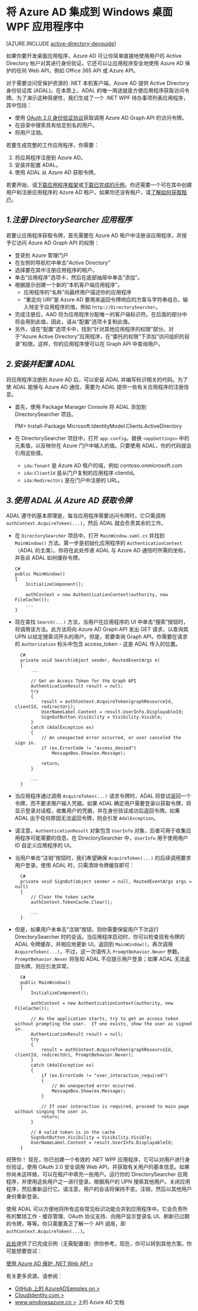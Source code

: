 <properties
	pageTitle="Azure AD .NET 入门 | Microsoft Azure"
	description="如何生成一个与 Azure AD 集成以方便登录，并使用 OAuth 调用 Azure AD 保护 API 的 .NET Windows 桌面应用程序。"
	services="active-directory"
	documentationCenter=".net"
	authors="dstrockis"
	manager="mbaldwin"
	editor=""/>

<tags
	ms.service="active-directory"
	ms.date="04/28/2015"
	wacn.date="06/16/2015"/>


# 将 Azure AD 集成到 Windows 桌面 WPF 应用程序中

[AZURE.INCLUDE [active-directory-devguide](../includes/active-directory-devguide.md)]

如果你要开发桌面应用程序，Azure AD 可让你简单直接地使用用户的 Active Directory 帐户对其进行身份验证。它还可以让应用程序安全地使用 Azure AD 保护的任何 Web API，例如 Office 365 API 或 Azure API。

对于需要访问受保护资源的 .NET 本机客户端，Azure AD 提供 Active Directory 身份验证库 (ADAL)。在本质上，ADAL 的唯一用途就是方便应用程序获取访问令牌。为了演示这种简便性，我们生成了一个 .NET WPF 待办事项列表应用程序，其中包括：

-	使用 [OAuth 2.0 身份验证协议](https://msdn.microsoft.com/library/azure/dn645545.aspx)获取调用 Azure AD Graph API 的访问令牌。
-	在目录中搜索具有给定别名的用户。
-	将用户注销。

若要生成完整的工作应用程序，你需要：

2. 将应用程序注册到 Azure AD。
3. 安装并配置 ADAL。
5. 使用 ADAL 从 Azure AD 获取令牌。

若要开始，请[下载应用程序框架](https://github.com/AzureADQuickStarts/NativeClient-DotNet/archive/skeleton.zip)或[下载已完成的示例](https://github.com/AzureADQuickStarts/NativeClient-DotNet/archive/complete.zip)。你还需要一个可在其中创建用户和注册应用程序的 Azure AD 租户。如果你还没有租户，请[了解如何获取租户](active-directory-howto-tenant)。

## *1.注册 DirectorySearcher 应用程序*
若要让应用程序获取令牌，首先需要在 Azure AD 租户中注册该应用程序，并授予它访问 Azure AD Graph API 的权限：

-	登录到 Azure 管理门户
-	在左侧的导航栏中单击“Active Directory”
-	选择要在其中注册应用程序的租户。
-	单击“应用程序”选项卡，然后在底部抽屉中单击“添加”。
-	根据提示创建一个新的“本机客户端应用程序”。
    -	应用程序的“名称”向最终用户描述你的应用程序
    -	“重定向 URI”是 Azure AD 要用来返回令牌响应的方案与字符串组合。输入特定于应用程序的值，例如 `http://DirectorySearcher`。
-	完成注册后，AAD 将为应用程序分配唯一的客户端标识符。在后面的部分中将会用到此值，因此，请从“配置”选项卡复制此值。
- 另外，请在“配置”选项卡中，找到“针对其他应用程序的权限”部分。对于“Azure Active Directory”应用程序，在“委托的权限”下添加“访问组织的目录”权限。这样，你的应用程序便可以在 Graph API 中查询用户。

## *2.安装并配置 ADAL*
将应用程序注册到 Azure AD 后，可以安装 ADAL 并编写标识相关的代码。为了使 ADAL 能够与 Azure AD 通信，需要为 ADAL 提供一些有关应用程序的注册信息。
-	首先，使用 Package Manager Console 将 ADAL 添加到 DirectorySearcher 项目。


	PM> Install-Package Microsoft.IdentityModel.Clients.ActiveDirectory


-	在 DirectorySearcher 项目中，打开 `app.config`。替换 `<appSettings>` 中的元素值，以反映你在 Azure 门户中输入的值。只要使用 ADAL，你的代码就会引用这些值。
    -	`ida:Tenant` 是 Azure AD 租户的域，例如 contoso.onmicrosoft.com
    -	`ida:ClientId` 是从门户复制的应用程序 clientId。
    -	 `ida:RedirectUri` 是在门户中注册的 URL。

## *3.使用 ADAL 从 Azure AD 获取令牌*
ADAL 遵守的基本原理是，每当应用程序需要访问令牌时，它只需调用 `authContext.AcquireToken(...)`，然后 ADAL 就会负责其余的工作。

-	在 `DirectorySearcher` 项目中，打开 `MainWindow.xaml.cs` 并找到 `MainWindow()` 方法。第一步是初始化应用程序的 `AuthenticationContext`（ADAL 的主类）。你将在此处传递 ADAL 与 Azure AD 通信时所需的坐标，并告诉 ADAL 如何缓存令牌。

		C#
		public MainWindow()
		{
    		InitializeComponent();

    		authContext = new AuthenticationContext(authority, new FileCache());
    		...
		}


- 现在查找 `Search(...)` 方法，当用户在应用程序的 UI 中单击“搜索”按钮时，将调用该方法。此方法将向 Azure AD Graph API 发出 GET 请求，以查询其 UPN 以给定搜索词开头的用户。但是，若要查询 Graph API，你需要在请求的 `Authorization` 标头中包含 access_token - 这是 ADAL 传入的位置。

		C#
		private void Search(object sender, RoutedEventArgs e)
		{
    		...

    		// Get an Access Token for the Graph API
    		AuthenticationResult result = null;
    		try
    		{
        		result = authContext.AcquireToken(graphResourceId, clientId, redirectUri);
        		UserNameLabel.Content = result.UserInfo.DisplayableId;
        		SignOutButton.Visibility = Visibility.Visible;
    		}
    		catch (AdalException ex)
    		{
        		// An unexpected error occurred, or user canceled the sign in.
        		if (ex.ErrorCode != "access_denied")
            		MessageBox.Show(ex.Message);

        		return;
    		}

    		...
		}

- 当应用程序通过调用 `AcquireToken(...)` 请求令牌时，ADAL 将尝试返回一个令牌，而不要求用户输入凭据。如果 ADAL 确定用户需要登录以获取令牌，将显示登录对话框，收集用户的凭据，并在身份验证成功后返回令牌。如果 ADAL 出于任何原因无法返回令牌，则会引发 `AdalException`。
- 请注意，`AuthenticationResult` 对象包含 `UserInfo` 对象，后者可用于收集应用程序可能需要的信息。在 DirectorySearcher 中，`UserInfo` 用于使用用户 ID 自定义应用程序的 UI。

- 当用户单击“注销”按钮时，我们希望确保 `AcquireToken(...)` 的后续调用要求用户登录。使用 ADAL 时，只需清除令牌缓存即可：

		C#
		private void SignOut(object sender = null, RoutedEventArgs args = null)
		{
    		// Clear the token cache
    		authContext.TokenCache.Clear();

    		...
		}


- 但是，如果用户未单击“注销”按钮，则你需要保留用户下次运行 DirectorySearcher 时的会话。当应用程序启动时，你可以检查现有令牌的 ADAL 令牌缓存，并相应地更新 UI。返回到 `MainWindow()`，再次调用 `AcquireToken(...)`，不过，这一次请传入 `PromptBehavior.Never` 参数。`PromptBehavior.Never` 将告知 ADAL 不应提示用户登录；如果 ADAL 无法返回令牌，则应引发异常。

		C#
		public MainWindow()
		{
    		InitializeComponent();

    		authContext = new AuthenticationContext(authority, new FileCache());

    		// As the application starts, try to get an access token without prompting the user.  If one exists, show the user as signed in.
    		AuthenticationResult result = null;
    		try
    		{
        		result = authContext.AcquireToken(graphResourceId, clientId, redirectUri, PromptBehavior.Never);
    		}
    		catch (AdalException ex)
    		{
        		if (ex.ErrorCode != "user_interaction_required")
        		{
            		// An unexpected error occurred.
            		MessageBox.Show(ex.Message);
        		}

        		// If user interaction is required, proceed to main page without singing the user in.
        		return;
    		}

    		// A valid token is in the cache
    		SignOutButton.Visibility = Visibility.Visible;
    		UserNameLabel.Content = result.UserInfo.DisplayableId;
		}


祝贺你！ 现在，你已创建一个有效的 .NET WPF 应用程序，它可以对用户进行身份验证，使用 OAuth 2.0 安全调用 Web API，并获取有关用户的基本信息。如果你尚未这样做，可以在租户中填充一些用户。运行你的 DirectorySearcher 应用程序，并使用这些用户之一进行登录。根据用户的 UPN 搜索其他用户。关闭应用程序，然后重新运行它。请注意，用户的会话将保持不变。注销，然后以其他用户身份重新登录。

使用 ADAL 可以方便地将所有这些常见标识功能合并到应用程序中。它会负责所有的繁琐工作 - 缓存管理、OAuth 协议支持、向用户显示登录名 UI、刷新已过期的令牌，等等。你只需要真正了解一个 API 调用，即 `authContext.AcquireToken(...)`。

[此处](https://github.com/AzureADQuickStarts/NativeClient-DotNet/archive/complete.zip)提供了已完成示例（无需配置值）供你参考。现在，你可以转到其他方案。你可能想要尝试：

[使用 Azure AD 保护 .NET Web API >](active-directory-devquickstarts-webapi-dotnet)

有关更多资源，请参阅：  

- [GitHub 上的 AzureADSamples on >](https://github.com/AzureAdSamples) 
- [CloudIdentity.com >](https://cloudidentity.com) 
- [www.windowsazure.cn >](/documentation/services/identity/) 上的 Azure AD 文档

<!---HONumber=60-->